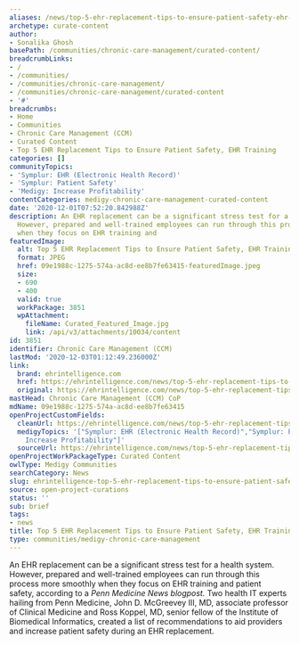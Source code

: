 ```yaml
---
aliases: /news/top-5-ehr-replacement-tips-to-ensure-patient-safety-ehr-training
archetype: curate-content
author:
- Sonalika Ghosh
basePath: /communities/chronic-care-management/curated-content/
breadcrumbLinks:
- /
- /communities/
- /communities/chronic-care-management/
- /communities/chronic-care-management/curated-content
- '#'
breadcrumbs:
- Home
- Communities
- Chronic Care Management (CCM)
- Curated Content
- Top 5 EHR Replacement Tips to Ensure Patient Safety, EHR Training
categories: []
communityTopics:
- 'Symplur: EHR (Electronic Health Record)'
- 'Symplur: Patient Safety'
- 'Medigy: Increase Profitability'
contentCategories: medigy-chronic-care-management-curated-content
date: '2020-12-01T07:52:20.842988Z'
description: An EHR replacement can be a significant stress test for a health system.
  However, prepared and well-trained employees can run through this process more smoothly
  when they focus on EHR training and
featuredImage:
  alt: Top 5 EHR Replacement Tips to Ensure Patient Safety, EHR Training
  format: JPEG
  href: 09e1988c-1275-574a-ac8d-ee8b7fe63415-featuredImage.jpeg
  size:
  - 690
  - 400
  valid: true
  workPackage: 3851
  wpAttachment:
    fileName: Curated_Featured_Image.jpg
    link: /api/v3/attachments/10034/content
id: 3851
identifier: Chronic Care Management (CCM)
lastMod: '2020-12-03T01:12:49.236000Z'
link:
  brand: ehrintelligence.com
  href: https://ehrintelligence.com/news/top-5-ehr-replacement-tips-to-ensure-patient-safety-ehr-training
  original: https://ehrintelligence.com/news/top-5-ehr-replacement-tips-to-ensure-patient-safety-ehr-training
mastHead: Chronic Care Management (CCM) CoP
mdName: 09e1988c-1275-574a-ac8d-ee8b7fe63415
openProjectCustomFields:
  cleanUrl: https://ehrintelligence.com/news/top-5-ehr-replacement-tips-to-ensure-patient-safety-ehr-training
  medigyTopics: '["Symplur: EHR (Electronic Health Record)","Symplur: Patient Safety","Medigy:
    Increase Profitability"]'
  sourceUrl: https://ehrintelligence.com/news/top-5-ehr-replacement-tips-to-ensure-patient-safety-ehr-training
openProjectWorkPackageType: Curated Content
owlType: Medigy Communities
searchCategory: News
slug: ehrintelligence-top-5-ehr-replacement-tips-to-ensure-patient-safety-ehr-training
source: open-project-curations
status: ''
sub: brief
tags:
- news
title: Top 5 EHR Replacement Tips to Ensure Patient Safety, EHR Training
type: communities/medigy-chronic-care-management
---
```


<p>An EHR replacement can be a significant stress test for a health system. However, prepared and well-trained employees can run through this process more smoothly when they focus on EHR training and patient safety,&nbsp;according&nbsp;to a&nbsp;<i>Penn Medicine News blogpost.</i> Two health IT experts hailing from Penn Medicine, John D. McGreevey III, MD, associate professor of Clinical Medicine and Ross Koppel, MD, senior fellow of the Institute of Biomedical Informatics, created a list of recommendations to aid providers and increase patient safety during an EHR replacement.</p>
